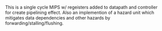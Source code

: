 This is a single cycle MIPS w/ regeisters added to datapath and controller for create pipelining effect.
Also an implemention of a hazard unit which mitigates data dependencies and other hazards by forwarding/stalling/flushing.
